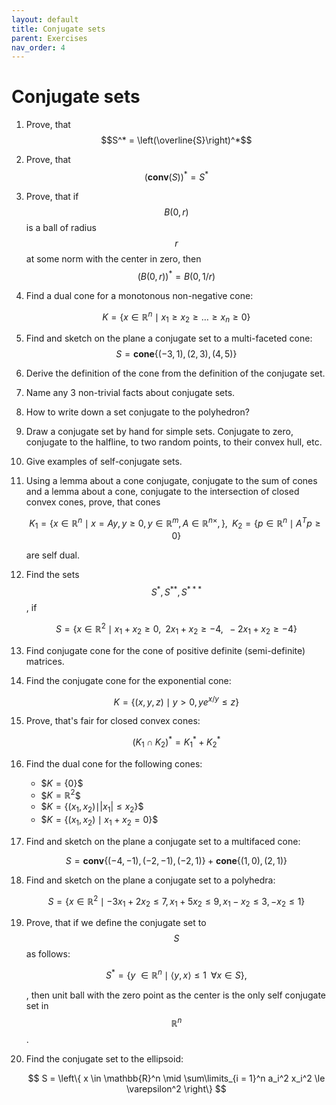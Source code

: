 ```yaml
---
layout: default
title: Conjugate sets
parent: Exercises
nav_order: 4
---
```


# Conjugate sets

1. Prove, that $$S^* = \left(\overline{S}\right)^*$$
1. Prove, that $$\left( \mathbf{conv}(S) \right)^* = S^*$$
1. Prove, that if $$B(0,r)$$ is a ball of radius $$r$$ at some norm with the center in zero, then $$\left( B(0,r) \right)^* = B(0,1/r)$$
1. Find a dual cone for a monotonous non-negative cone: 
    
    $$
    K = \{ x \in \mathbb{R}^n \mid x_1 \ge x_2 \ge \ldots \ge x_n \ge 0\}
    $$

1. Find and sketch on the plane a conjugate set to a multi-faceted cone: $$S = \mathbf{cone} \{ (-3,1), (2,3), (4,5)\} $$
1. Derive the definition of the cone from the definition of the conjugate set.
1. Name any 3 non-trivial facts about conjugate sets.
1. How to write down a set conjugate to the polyhedron?
1. Draw a conjugate set by hand for simple sets. Conjugate to zero, conjugate to the halfline, to two random points, to their convex hull, etc.
1. Give examples of self-conjugate sets.
1. Using a lemma about a cone conjugate, conjugate to the sum of cones and a lemma about a cone, conjugate to the intersection of closed convex cones, prove, that cones
    
    $$
    K_1 = \{x \in \mathbb{R}^n \mid x = Ay, y \ge 0, y \in \mathbb{R}^m, A \in \mathbb{R}^{n \times}, \}, \;\; K_2 = \{p \in \mathbb{R}^n \mid A^Tp \ge 0\}
    $$
    
    are self dual.
1. Find the sets $$S^{*}, S^{**}, S^{***}$$, if 
    
    $$
    S = \{ x \in \mathbb{R}^2 \mid x_1 + x_2 \ge 0, \;\; 2x_1 + x_2 \ge -4, \;\; -2x_1 + x_2 \ge -4\}
    $$

1. Find conjugate cone for the cone of positive definite (semi-definite) matrices.
1. Find the conjugate cone for the exponential cone:
    
    $$
    K = \{(x, y, z) \mid y > 0, y e^{x/y} \leq z\}
    $$

1. Prove, that's fair for closed convex cones:
    
    $$
    (K_1 \cap K_2)^* = K_1^* + K_2^*
    $$

1. Find the dual cone for the following cones:

    * \$$K = \{0\}$$
    * \$$K = \mathbb{R}^2$$
    * \$$K = \{(x_1, x_2) \mid \vert x_1\vert \leq x_2\}$$
    * \$$K = \{(x_1, x_2) \mid x_1 + x_2 = 0\}$$
1. Find and sketch on the plane a conjugate set to a multifaced cone: 
    
    $$
     S = \mathbf{conv} \left\{ (-4,-1), (-2,-1), (-2,1)\right\} + \mathbf{cone} \left\{ (1,0), (2,1)\right\} 
    $$

1. Find and sketch on the plane a conjugate set to a polyhedra: 
    
    $$
    S = \left\{ x \in \mathbb{R}^2 \mid -3x_1 + 2x_2 \le 7, x_1 + 5x_2 \le 9, x_1 - x_2 \le 3, -x_2 \le 1\right\}
    $$

1. Prove, that if we define the conjugate set to $$S$$ as follows: 
    
    $$
    S^* = \{y \ \in \mathbb{R}^n \mid \langle y, x\rangle \le 1 \;\; \forall x \in S\}, 
    $$

    , then unit ball with the zero point as the center is the only self conjugate set in $$\mathbb{R}^n$$.
1. Find the conjugate set to the ellipsoid: 
    
    $$
     S = \left\{ x \in \mathbb{R}^n \mid \sum\limits_{i = 1}^n a_i^2 x_i^2 \le \varepsilon^2 \right\}
    $$
